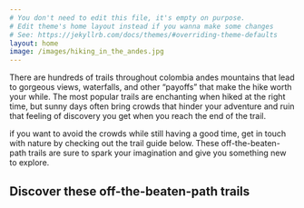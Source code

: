 ```yaml
---
# You don't need to edit this file, it's empty on purpose.
# Edit theme's home layout instead if you wanna make some changes
# See: https://jekyllrb.com/docs/themes/#overriding-theme-defaults
layout: home
image: /images/hiking_in_the_andes.jpg
---
```


There are hundreds of trails throughout colombia andes mountains that lead to gorgeous views, waterfalls, and other “payoffs” that make the hike worth your while. The most popular trails are enchanting when hiked at the right time, but sunny days often bring crowds that hinder your adventure and ruin that feeling of discovery you get when you reach the end of the trail.

if you want to avoid the crowds while still having a good time, get in touch with nature by checking out the trail guide below. These off-the-beaten-path trails are sure to spark your imagination and give you something new to explore.

## Discover these off-the-beaten-path trails




